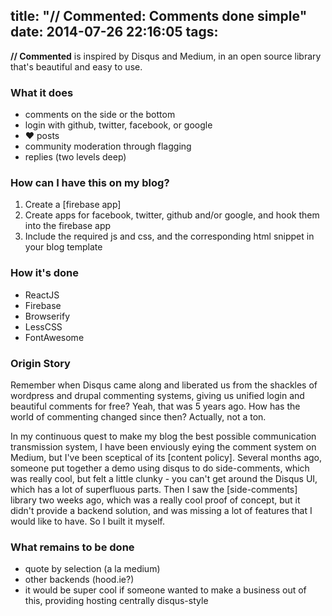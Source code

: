 title: "// Commented: Comments done simple"
date: 2014-07-26 22:16:05
tags:
---
**// Commented** is inspired by Disqus and Medium, in an open source library that's beautiful and easy to use.

### What it does
- comments on the side or the bottom
- login with github, twitter, facebook, or google
- ❤ posts
- community moderation through flagging
- replies (two levels deep)

### How can I have this on my blog?

1. Create a [firebase app]
1. Create apps for facebook, twitter, github and/or google, and hook them into the firebase app
1. Include the required js and css, and the corresponding html snippet in your blog template

### How it's done
- ReactJS
- Firebase
- Browserify
- LessCSS
- FontAwesome

### Origin Story
Remember when Disqus came along and liberated us from the shackles of wordpress and drupal commenting systems, giving us unified login and beautiful comments for free?
Yeah, that was 5 years ago.
How has the world of commenting changed since then?
Actually, not a ton.

In my continuous quest to make my blog the best possible communication transmission system, I have been enviously eying the comment system on Medium, but I've been sceptical of its [content policy]. Several months ago, someone put together a demo using disqus to do side-comments, which was really cool, but felt a little clunky - you can't get around the Disqus UI, which has a lot of superfluous parts.
Then I saw the [side-comments] library two weeks ago, which was a really cool proof of concept, but it didn't provide a backend solution, and was missing a lot of features that I would like to have. So I built it myself.

### What remains to be done
- quote by selection (a la medium)
- other backends (hood.ie?)
- it would be super cool if someone wanted to make a business out of this, providing hosting centrally disqus-style